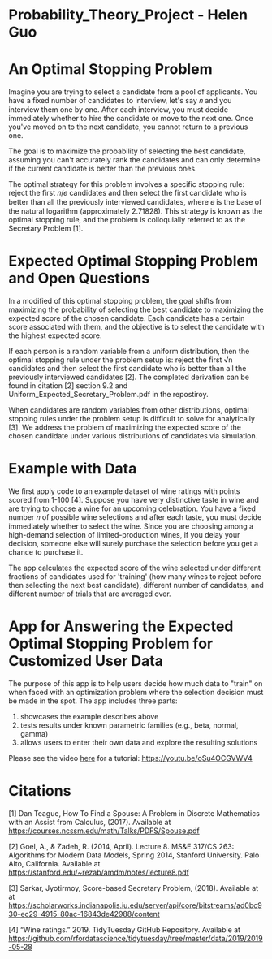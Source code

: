 # Probability_Theory_Project - Helen Guo

# An Optimal Stopping Problem

Imagine you are trying to select a candidate from a pool of applicants. You have a fixed number of candidates to interview, let's say 𝑛 and you interview them one by one. After each interview, you must decide immediately whether to hire the candidate or move to the next one. Once you've moved on to the next candidate, you cannot return to a previous one. 

The goal is to maximize the probability of selecting the best candidate, assuming you can't accurately rank the candidates and can only determine if the current candidate is better than the previous ones.

The optimal strategy for this problem involves a specific stopping rule: reject the first 𝑛/𝑒 candidates and then select the first candidate who is better than all the previously interviewed candidates, where 𝑒 is the base of the natural logarithm (approximately 2.71828). This strategy is known as the optimal stopping rule, and the problem is colloquially referred to as the Secretary Problem [1].

# Expected Optimal Stopping Problem and Open Questions

In a modified of this optimal stopping problem, the goal shifts from maximizing the probability of selecting the best candidate to maximizing the expected score of the chosen candidate. Each candidate has a certain score associated with them, and the objective is to select the candidate with the highest expected score. 

If each person is a random variable from a uniform distribution, then the optimal stopping rule under the problem setup is: reject the first √n candidates and then select the first candidate who is better than all the previously interviewed candidates [2]. The completed derivation can be found in citation [2] section 9.2 and Uniform_Expected_Secretary_Problem.pdf in the repostiroy.

When candidates are random variables from other distributions, optimal stopping rules under the problem setup is difficult to solve for analytically [3]. We address the problem of maximizing the expected score of the chosen candidate under various distributions of candidates via simulation. 

# Example with Data

We first apply code to an example dataset of wine ratings with points scored from 1-100 [4]. Suppose you have very distinctive taste in wine and are trying to choose a wine for an upcoming celebration. You have a fixed number 𝑛 of possible wine selections and after each taste, you must decide immediately whether to select the wine. Since you are choosing among a high-demand selection of limited-production wines, if you delay your decision, someone else will surely purchase the selection before you get a chance to purchase it. 

The app calculates the expected score of the wine selected under different fractions of candidates used for 'training' (how many wines to reject before then selecting the next best candidate), different number of candidates, and different number of trials that are averaged over.

# App for Answering the Expected Optimal Stopping Problem for Customized User Data

The purpose of this app is to help users decide how much data to "train" on when faced with an optimization problem where the selection decision must be made in the spot. The app includes three parts:
1) showcases the example describes above
2) tests results under known parametric families (e.g., beta, normal, gamma)
3) allows users to enter their own data and explore the resulting solutions

Please see the video [here](https://youtu.be/oSu4OCGVWV4) for a tutorial: https://youtu.be/oSu4OCGVWV4

# Citations
[1] Dan Teague, How To Find a Spouse: A Problem in Discrete Mathematics with an Assist from Calculus, (2017). Available at <a href="https://courses.ncssm.edu/math/Talks/PDFS/Spouse.pdf">https://courses.ncssm.edu/math/Talks/PDFS/Spouse.pdf</a>

[2] Goel, A., & Zadeh, R. (2014, April). Lecture 8. MS&E 317/CS 263: Algorithms for Modern Data Models, Spring 2014, Stanford University. Palo Alto, California. Available at <a href="https://stanford.edu/~rezab/amdm/notes/lecture8.pdf">https://stanford.edu/~rezab/amdm/notes/lecture8.pdf</a>

[3] Sarkar, Jyotirmoy, Score-based Secretary Problem, (2018). Available at at <a href="https://scholarworks.indianapolis.iu.edu/server/api/core/bitstreams/ad0bc930-ec29-4915-80ac-16843de42988/content">https://scholarworks.indianapolis.iu.edu/server/api/core/bitstreams/ad0bc930-ec29-4915-80ac-16843de42988/content</a> 

[4] “Wine ratings.” 2019. TidyTuesday GitHub Repository. Available at <a href="https://github.com/rfordatascience/tidytuesday/tree/master/data/2019/2019-05-28">https://github.com/rfordatascience/tidytuesday/tree/master/data/2019/2019-05-28</a>
